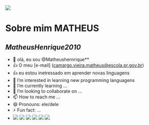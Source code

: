 ![](https://mymodernmet.com/wp/wp-content/uploads/2019/10/nasa-black-hole-visualization-1.gif)
# Sobre mim **MATHEUS**
## *MatheusHenrique2010*
- 👋 olá, eu sou @Matheushernrique**
- :+1: O meu [e-mail] (camargo.vieira.matheus@escola.pr.gov.br)
- :+1: eu estou inetressado em aprender novas linguagens
- 👀 I’m interested in learning new programming languagens
- 🌱 I’m currently learning ...
- 💞️ I’m looking to collaborate on ...
- 📫 How to reach me ...
- 😄 Pronouns: ele/dele
- ⚡ Fun fact: ...
- ![](https://img.shields.io/badge/matrix-000000?style=for-the-badge&logo=Matrix&logoColor=white)
![](https://img.shields.io/badge/Bitcoin-000000?style=for-the-badge&logo=bitcoin&logoColor=white)
![](https://img.shields.io/badge/Canva-%2300C4CC.svg?&style=for-the-badge&logo=Canva&logoColor=white)
![](https://img.shields.io/badge/Burger%20King-D62300?style=for-the-badge&logo=Burger%20King&logoColor=white)
![](https://img.shields.io/badge/McDonald's-FBC817?style=for-the-badge&logo=McDonald's&logoColor=white)
![](https://img.shields.io/badge/Microsoft-666666?style=for-the-badge&logo=microsoft&logoColor=white)
![]()
